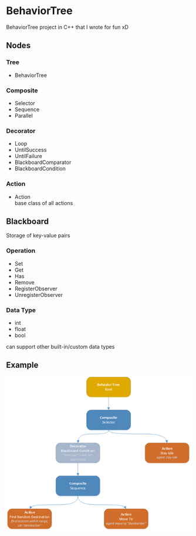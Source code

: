 # BehaviorTree

BehaviorTree project in C++ that I wrote for fun xD

## Nodes
### Tree
+ BehaviorTree
### Composite
+ Selector
+ Sequence
+ Parallel
### Decorator
+ Loop
+ UntilSuccess
+ UntilFailure
+ BlackboardComparator
+ BlackboardCondition
### Action
+ Action  
base class of all actions
## Blackboard
Storage of key-value pairs
### Operation
+ Set
+ Get
+ Has
+ Remove
+ RegisterObserver
+ UnregisterObserver
### Data Type
+ int
+ float
+ bool  

can support other built-in/custom data types
## Example
![ExampleTreeGraph](https://github.com/AmaranthYan/BehaviorTree/blob/master/BehaviorTree/Example/Example_graph.png)
